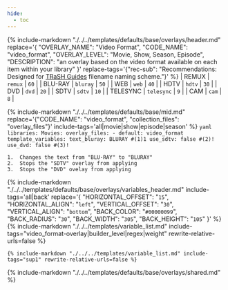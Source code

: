 ```yaml
---
hide:
  - toc
---
```

{%
    include-markdown "./../../templates/defaults/base/overlays/header.md"
    replace='{
        "OVERLAY_NAME": "Video Format", 
        "CODE_NAME": "video_format",
        "OVERLAY_LEVEL": "Movie, Show, Season, Episode",
        "DESCRIPTION": "an overlay based on the video format available on each item within your library"
    }'
    replace-tags='{"rec-sub": "Recommendations: Designed for [TRaSH Guides](https://trash-guides.info/) filename naming scheme."}'
%}
| REMUX    | `remux`    | `60` |
| BLU-RAY  | `bluray`   | `50` |
| WEB      | `web`      | `40` |
| HDTV     | `hdtv`     | `30` |
| DVD      | `dvd`      | `20` |
| SDTV     | `sdtv`     | `10` |
| TELESYNC | `telesync` | `9`  |
| CAM      | `cam`      | `8`  |

{% 
    include-markdown "./../../templates/defaults/base/mid.md" 
    replace='{"CODE_NAME": "video_format", "collection_files": "overlay_files"}' 
    include-tags='all|movie|show|episode|season' 
%}
    ```yaml
    libraries:
      Movies:
        overlay_files:
          - default: video_format
            template_variables:
              text_bluray: BLURAY #(1)1
              use_sdtv: false #(2)!
              use_dvd: false #(3)!
    ```

    1.  Changes the text from "BLU-RAY" to "BLURAY"
    2.  Stops the "SDTV" overlay from applying
    3.  Stops the "DVD" ovelay from applying

{% 
    include-markdown "./../../templates/defaults/base/overlays/variables_header.md"
    include-tags='all|back'
    replace='{
        "HORIZONTAL_OFFSET": "`15`",
        "HORIZONTAL_ALIGN": "`left`",
        "VERTICAL_OFFSET": "`30`",
        "VERTICAL_ALIGN": "`bottom`",
        "BACK_COLOR": "`#00000099`",
        "BACK_RADIUS": "`30`",
        "BACK_WIDTH": "`305`",
        "BACK_HEIGHT": "`105`"
    }'
%}
    {%
        include-markdown "./../../templates/variable_list.md"
        include-tags="video_format-overlay|builder_level|regex|weight"
        rewrite-relative-urls=false
    %}

    {% include-markdown "./../../templates/variable_list.md" include-tags="sup1" rewrite-relative-urls=false %}

{% include-markdown "./../../templates/defaults/base/overlays/shared.md" %}